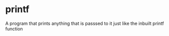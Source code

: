 # printf
A program that prints anything that is passsed to it just like the inbuilt printf function
